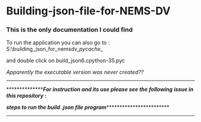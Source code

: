 # Building-json-file-for-NEMS-DV

### This is the only documentation I could find

To run the application you can also go to : S:\building_json_for_nemsdv\__pycache__

and double click on build_json6.cpython-35.pyc

*Apparently the executable version was never created??*


***************************************************************************************************************
***********************For instruction and its use please see the following issue in this repository :*********

***********************steps to run the build .json file program*********************************************** 
***************************************************************************************************************

